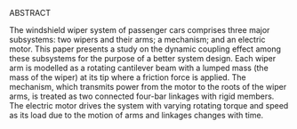 ABSTRACT

The windshield wiper system of passenger cars comprises three major subsystems: two wipers and their arms; a mechanism; and an electric motor. This paper presents a study on the dynamic coupling effect among these subsystems for the purpose of a better system design. Each wiper arm is modelled as a rotating cantilever beam with a lumped mass (the mass of the wiper) at its tip where a friction force is applied. The mechanism, which transmits power from the motor to the roots of the wiper arms, is treated as two connected four-bar linkages with rigid members. The electric motor drives the system with varying rotating torque and speed as its load due to the motion of arms and linkages changes with time.

